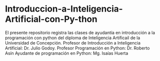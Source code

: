 # Introduccion-a-Inteligencia-Artificial-con-Py-thon
El presente repositorio registra las clases de ayudantía en introducción a la programación con python del diploma de Inteligencia Artificail de la Universidad de Concepción. 
Profesor de Introducción a Inteligencia Artificial:  Dr. Julio Godoy.
Profesor Programación en Python: Dr. Roberto Asín
Ayudante de programación en Python: Mg. Isaías Huerta
